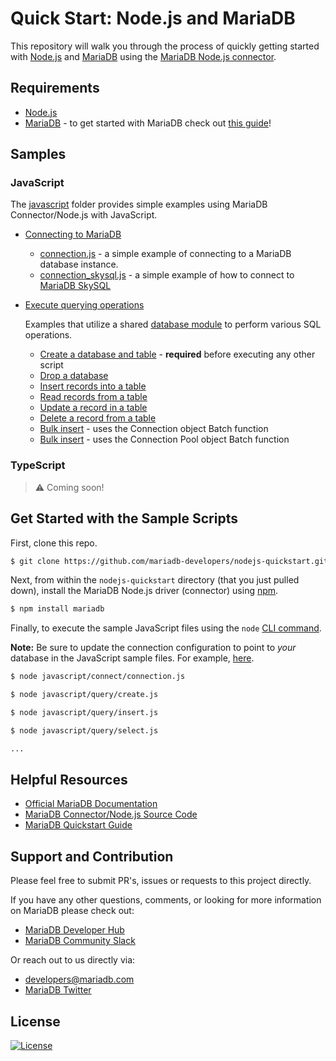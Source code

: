 # Quick Start: Node.js and MariaDB

This repository will walk you through the process of quickly getting started with [Node.js](https://nodejs.org) and [MariaDB](https://github.com/mariadb-developers/mariadb-getting-started) using the [MariaDB Node.js connector](https://github.com/mariadb-corporation/mariadb-connector-nodejs).

## Requirements 

* [Node.js](https://nodejs.org/en/download/)
* [MariaDB](https://mariadb.com) - to get started with MariaDB check out [this guide](https://github.com/mariadb-developers/mariadb-getting-started)!

## Samples

### JavaScript

The [javascript](javascript) folder provides simple examples using MariaDB Connector/Node.js with JavaScript.

* [Connecting to MariaDB](javascript/connect)
    * [connection.js](javascript/connect/connection.js) - a simple example of connecting to a MariaDB database instance.
    * [connection_skysql.js](javascript/connect/connection_skysql.js) - a simple example of how to connect to [MariaDB SkySQL](https://mariadb/com/skyview)

* [Execute querying operations](javascript/query)

    Examples that utilize a shared [database module](javascript/query/db.js) to perform various SQL operations.

    * [Create a database and table](javascript/query/create.js) - **required** before executing any other script
    * [Drop a database](javascript/query/drop.js)
    * [Insert records into a table](javascript/query/insert.js)
    * [Read records from a table](javascript/query/read.js)
    * [Update a record in a table](javascript/query/update.js)
    * [Delete a record from a table](javascript/query/delete.js)
    * [Bulk insert](javascript/query/batch_insert.js) - uses the Connection object Batch function
    * [Bulk insert](javascript/query/batch_insert.js) -  uses the Connection Pool object Batch function
    

### TypeScript

> ⚠️ Coming soon!

## Get Started with the Sample Scripts

First, clone this repo.

```bash
$ git clone https://github.com/mariadb-developers/nodejs-quickstart.git
```

Next, from within the `nodejs-quickstart` directory (that you just pulled down), install the MariaDB Node.js driver (connector) using [npm](npmjs.com).


```bash
$ npm install mariadb
```

Finally, to execute the sample JavaScript files using the `node` [CLI command](https://nodejs.org/api/cli.html).

**Note:** Be sure to update the connection configuration to point to _your_ database in the JavaScript sample files. For example, [here](javascript/connect/connection.js#L7-L12).

```bash 
$ node javascript/connect/connection.js

$ node javascript/query/create.js

$ node javascript/query/insert.js

$ node javascript/query/select.js

...
```

## Helpful Resources

* [Official MariaDB Documentation](https://mariadb.com/docs)
* [MariaDB Connector/Node.js Source Code](https://github.com/mariadb-corporation/mariadb-connector-nodejs)
* [MariaDB Quickstart Guide](https://github.com/mariadb-developers/mariadb-getting-started)

## Support and Contribution

Please feel free to submit PR's, issues or requests to this project directly.

If you have any other questions, comments, or looking for more information on MariaDB please check out:

* [MariaDB Developer Hub](https://mariadb.com/developers)
* [MariaDB Community Slack](https://r.mariadb.com/join-community-slack)

Or reach out to us directly via:

* [developers@mariadb.com](mailto:developers@mariadb.com)
* [MariaDB Twitter](https://twitter.com/mariadb)

## License <a name="license"></a>
[![License](https://img.shields.io/badge/License-MIT-blue.svg?style=plastic)](https://opensource.org/licenses/MIT)
